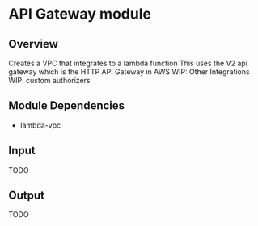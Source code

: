 # API Gateway module

## Overview
Creates a VPC that integrates to a lambda function
This uses the V2 api gateway which is the HTTP API Gateway in AWS
WIP: Other Integrations
WIP: custom authorizers

## Module Dependencies

* lambda-vpc

## Input

TODO

## Output

TODO
